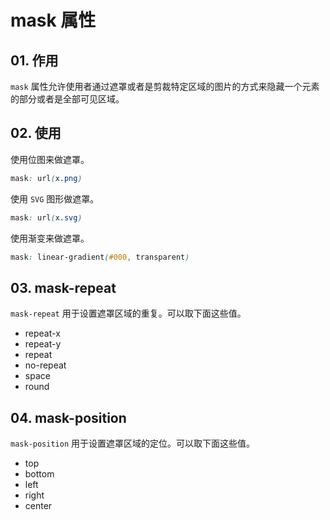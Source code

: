 # mask 属性

## 01. 作用
`mask` 属性允许使用者通过遮罩或者是剪裁特定区域的图片的方式来隐藏一个元素的部分或者是全部可见区域。



## 02. 使用
使用位图来做遮罩。
```css
mask: url(x.png)
```

使用 `SVG` 图形做遮罩。
```css
mask: url(x.svg)
```

使用渐变来做遮罩。
```css
mask: linear-gradient(#000, transparent)
```



## 03. mask-repeat
`mask-repeat` 用于设置遮罩区域的重复。可以取下面这些值。

- repeat-x
- repeat-y
- repeat
- no-repeat
- space
- round




## 04. mask-position
`mask-position` 用于设置遮罩区域的定位。可以取下面这些值。

- top
- bottom
- left
- right
- center
